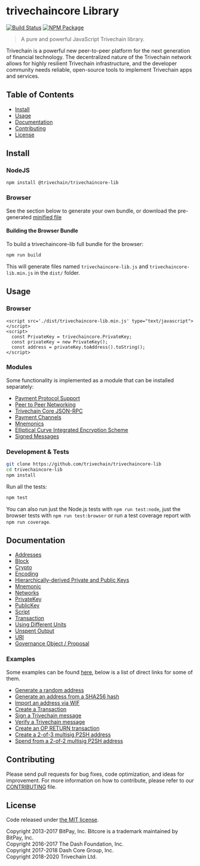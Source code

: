 # trivechaincore Library

[![Build Status](https://img.shields.io/travis/trivechain/trivechaincore-lib.svg?branch=master)](https://travis-ci.org/trivechain/trivechaincore-lib)
[![NPM Package](https://img.shields.io/npm/v/@trivechain/trivechaincore-lib.svg)](https://www.npmjs.org/package/@trivechain/trivechaincore-lib)

> A pure and powerful JavaScript Trivechain library.

Trivechain is a powerful new peer-to-peer platform for the next generation of financial technology. The decentralized nature of the Trivechain network allows for highly resilient Trivechain infrastructure, and the developer community needs reliable, open-source tools to implement Trivechain apps and services.

## Table of Contents
- [Install](#install)
- [Usage](#usage)
- [Documentation](#documentation)
- [Contributing](#contributing)
- [License](#license)

## Install

### NodeJS

```
npm install @trivechain/trivechaincore-lib
```

### Browser

See the section below to generate your own bundle, or download the pre-generated [minified file](dist/trivechaincore-lib.min.js)

#### Building the Browser Bundle

To build a trivechaincore-lib full bundle for the browser:

```sh
npm run build
```

This will generate files named `trivechaincore-lib.js` and `trivechaincore-lib.min.js` in the `dist/` folder.

## Usage

### Browser

```
<script src='./dist/trivechaincore-lib.min.js' type="text/javascript"></script>
<script>
  const PrivateKey = trivechaincore.PrivateKey;
  const privateKey = new PrivateKey();
  const address = privateKey.toAddress().toString();
</script>
```

### Modules

Some functionality is implemented as a module that can be installed separately:

* [Payment Protocol Support](https://github.com/trivechain/trivechaincore-payment-protocol)
* [Peer to Peer Networking](https://github.com/trivechain/trivechaincore-p2p)
* [Trivechain Core JSON-RPC](https://github.com/trivechain/trivechaind-rpc)
* [Payment Channels](https://github.com/trivechain/trivechaincore-channel)
* [Mnemonics](https://github.com/trivechain/trivechaincore-mnemonic)
* [Elliptical Curve Integrated Encryption Scheme](https://github.com/trivechain/trivechaincore-ecies-dash)
* [Signed Messages](https://github.com/trivechain/trivechaincore-message-dash)

### Development & Tests

```sh
git clone https://github.com/trivechain/trivechaincore-lib
cd trivechaincore-lib
npm install
```

Run all the tests:

```sh
npm test
```

You can also run just the Node.js tests with `npm run test:node`, just the browser tests with `npm run test:browser` or run a test coverage report with `npm run coverage`.

## Documentation

* [Addresses](docs/address.md)
* [Block](docs/block.md)
* [Crypto](docs/crypto.md)
* [Encoding](docs/encoding.md)
* [Hierarchically-derived Private and Public Keys](docs/hierarchical.md)
* [Mnemonic](docs/mnemonic.md)
* [Networks](docs/networks.md)
* [PrivateKey](docs/privatekey.md)
* [PublicKey](docs/publickey.md)
* [Script](docs/script.md)
* [Transaction](docs/transaction.md)
* [Using Different Units](docs/unit.md)
* [Unspent Output](docs/unspentoutput.md)
* [URI](docs/uri.md)
* [Governance Object / Proposal](docs/govobject/govobject.md)

### Examples

Some examples can be found [here](docs/examples.md), below is a list of direct links for some of them.

* [Generate a random address](docs/examples.md#generate-a-random-address)
* [Generate an address from a SHA256 hash](docs/examples.md#generate-a-address-from-a-sha256-hash)
* [Import an address via WIF](docs/examples.md#import-an-address-via-wif)
* [Create a Transaction](docs/examples.md#create-a-transaction)
* [Sign a Trivechain message](docs/examples.md#sign-a-bitcoin-message)
* [Verify a Trivechain message](docs/examples.md#verify-a-bitcoin-message)
* [Create an OP RETURN transaction](docs/examples.md#create-an-op-return-transaction)
* [Create a 2-of-3 multisig P2SH address](docs/examples.md#create-a-2-of-3-multisig-p2sh-address)
* [Spend from a 2-of-2 multisig P2SH address](docs/examples.md#spend-from-a-2-of-2-multisig-p2sh-address)

## Contributing

Please send pull requests for bug fixes, code optimization, and ideas for improvement. For more information on how to contribute, please refer to our [CONTRIBUTING](https://github.com/trivechain/trivechaincore-lib/blob/master/CONTRIBUTING.md) file.

## License

Code released under [the MIT license](LICENSE).

Copyright 2013-2017 BitPay, Inc. Bitcore is a trademark maintained by BitPay, Inc.  
Copyright 2016-2017 The Dash Foundation, Inc.  
Copyright 2017-2018 Dash Core Group, Inc.  
Copyright 2018-2020 Trivechain Ltd.  
